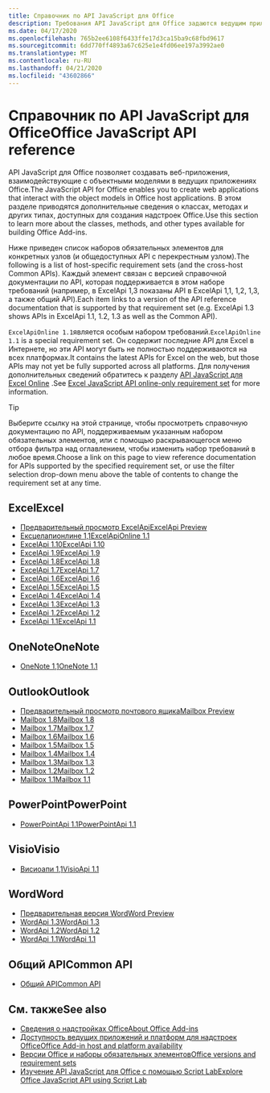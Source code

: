 ```yaml
---
title: Справочник по API JavaScript для Office
description: Требования API JavaScript для Office задаются ведущим приложением.
ms.date: 04/17/2020
ms.openlocfilehash: 765b2ee6108f6433ffe17d3ca15ba9c68fbd9617
ms.sourcegitcommit: 6dd770ff4893a67c625e1e4fd06ee197a3992ae0
ms.translationtype: MT
ms.contentlocale: ru-RU
ms.lasthandoff: 04/21/2020
ms.locfileid: "43602866"
---
```

# <a name="office-javascript-api-reference"></a><span data-ttu-id="d3762-103">Справочник по API JavaScript для Office</span><span class="sxs-lookup"><span data-stu-id="d3762-103">Office JavaScript API reference</span></span>

<span data-ttu-id="d3762-104">API JavaScript для Office позволяет создавать веб-приложения, взаимодействующие с объектными моделями в ведущих приложениях Office.</span><span class="sxs-lookup"><span data-stu-id="d3762-104">The JavaScript API for Office enables you to create web applications that interact with the object models in Office host applications.</span></span> <span data-ttu-id="d3762-105">В этом разделе приводятся дополнительные сведения о классах, методах и других типах, доступных для создания надстроек Office.</span><span class="sxs-lookup"><span data-stu-id="d3762-105">Use this section to learn more about the classes, methods, and other types available for building Office Add-ins.</span></span>

<span data-ttu-id="d3762-106">Ниже приведен список наборов обязательных элементов для конкретных узлов (и общедоступных API с перекрестным узлом).</span><span class="sxs-lookup"><span data-stu-id="d3762-106">The following is a list of host-specific requirement sets (and the cross-host Common APIs).</span></span> <span data-ttu-id="d3762-107">Каждый элемент связан с версией справочной документации по API, которая поддерживается в этом наборе требований (например, в ExcelApi 1,3 показаны API в ExcelApi 1,1, 1,2, 1,3, а также общий API).</span><span class="sxs-lookup"><span data-stu-id="d3762-107">Each item links to a version of the API reference documentation that is supported by that requirement set (e.g. ExcelApi 1.3 shows APIs in ExcelApi 1.1, 1.2, 1.3 as well as the Common API).</span></span>

<span data-ttu-id="d3762-108">`ExcelApiOnline 1.1`является особым набором требований.</span><span class="sxs-lookup"><span data-stu-id="d3762-108">`ExcelApiOnline 1.1` is a special requirement set.</span></span> <span data-ttu-id="d3762-109">Он содержит последние API для Excel в Интернете, но эти API могут быть не полностью поддерживаются на всех платформах.</span><span class="sxs-lookup"><span data-stu-id="d3762-109">It contains the latest APIs for Excel on the web, but those APIs may not yet be fully supported across all platforms.</span></span> <span data-ttu-id="d3762-110">Для получения дополнительных сведений обратитесь к разделу [API JavaScript для Excel Online](/office/dev/add-ins/reference/requirement-sets/excel-api-online-requirement-set) .</span><span class="sxs-lookup"><span data-stu-id="d3762-110">See [Excel JavaScript API online-only requirement set](/office/dev/add-ins/reference/requirement-sets/excel-api-online-requirement-set) for more information.</span></span>

> [!TIP]
> <span data-ttu-id="d3762-111">Выберите ссылку на этой странице, чтобы просмотреть справочную документацию по API, поддерживаемым указанным набором обязательных элементов, или с помощью раскрывающегося меню отбора фильтра над оглавлением, чтобы изменить набор требований в любое время.</span><span class="sxs-lookup"><span data-stu-id="d3762-111">Choose a link on this page to view reference documentation for APIs supported by the specified requirement set, or use the filter selection drop-down menu above the table of contents to change the requirement set at any time.</span></span>

## <a name="excel"></a><span data-ttu-id="d3762-112">Excel</span><span class="sxs-lookup"><span data-stu-id="d3762-112">Excel</span></span>

- [<span data-ttu-id="d3762-113">Предварительный просмотр ExcelApi</span><span class="sxs-lookup"><span data-stu-id="d3762-113">ExcelApi Preview</span></span>](/javascript/api/excel?view=excel-js-preview)
- [<span data-ttu-id="d3762-114">Ексцелапионлине 1,1</span><span class="sxs-lookup"><span data-stu-id="d3762-114">ExcelApiOnline 1.1</span></span>](/javascript/api/excel?view=excel-js-online)
- [<span data-ttu-id="d3762-115">ExcelApi 1.10</span><span class="sxs-lookup"><span data-stu-id="d3762-115">ExcelApi 1.10</span></span>](/javascript/api/excel?view=excel-js-1.10)
- [<span data-ttu-id="d3762-116">ExcelApi 1.9</span><span class="sxs-lookup"><span data-stu-id="d3762-116">ExcelApi 1.9</span></span>](/javascript/api/excel?view=excel-js-1.9)
- [<span data-ttu-id="d3762-117">ExcelApi 1.8</span><span class="sxs-lookup"><span data-stu-id="d3762-117">ExcelApi 1.8</span></span>](/javascript/api/excel?view=excel-js-1.8)
- [<span data-ttu-id="d3762-118">ExcelApi 1.7</span><span class="sxs-lookup"><span data-stu-id="d3762-118">ExcelApi 1.7</span></span>](/javascript/api/excel?view=excel-js-1.7)
- [<span data-ttu-id="d3762-119">ExcelApi 1.6</span><span class="sxs-lookup"><span data-stu-id="d3762-119">ExcelApi 1.6</span></span>](/javascript/api/excel?view=excel-js-1.6)
- [<span data-ttu-id="d3762-120">ExcelApi 1.5</span><span class="sxs-lookup"><span data-stu-id="d3762-120">ExcelApi 1.5</span></span>](/javascript/api/excel?view=excel-js-1.5)
- [<span data-ttu-id="d3762-121">ExcelApi 1.4</span><span class="sxs-lookup"><span data-stu-id="d3762-121">ExcelApi 1.4</span></span>](/javascript/api/excel?view=excel-js-1.4)
- [<span data-ttu-id="d3762-122">ExcelApi 1.3</span><span class="sxs-lookup"><span data-stu-id="d3762-122">ExcelApi 1.3</span></span>](/javascript/api/excel?view=excel-js-1.3)
- [<span data-ttu-id="d3762-123">ExcelApi 1.2</span><span class="sxs-lookup"><span data-stu-id="d3762-123">ExcelApi 1.2</span></span>](/javascript/api/excel?view=excel-js-1.2)
- [<span data-ttu-id="d3762-124">ExcelApi 1.1</span><span class="sxs-lookup"><span data-stu-id="d3762-124">ExcelApi 1.1</span></span>](/javascript/api/excel?view=excel-js-1.1)

## <a name="onenote"></a><span data-ttu-id="d3762-125">OneNote</span><span class="sxs-lookup"><span data-stu-id="d3762-125">OneNote</span></span>

- [<span data-ttu-id="d3762-126">OneNote 1,1</span><span class="sxs-lookup"><span data-stu-id="d3762-126">OneNote 1.1</span></span>](/javascript/api/onenote?view=onenote-js-1.1)

## <a name="outlook"></a><span data-ttu-id="d3762-127">Outlook</span><span class="sxs-lookup"><span data-stu-id="d3762-127">Outlook</span></span>

- [<span data-ttu-id="d3762-128">Предварительный просмотр почтового ящика</span><span class="sxs-lookup"><span data-stu-id="d3762-128">Mailbox Preview</span></span>](/javascript/api/outlook?view=outlook-js-preview)
- [<span data-ttu-id="d3762-129">Mailbox 1.8</span><span class="sxs-lookup"><span data-stu-id="d3762-129">Mailbox 1.8</span></span>](/javascript/api/outlook?view=outlook-js-1.8)
- [<span data-ttu-id="d3762-130">Mailbox 1.7</span><span class="sxs-lookup"><span data-stu-id="d3762-130">Mailbox 1.7</span></span>](/javascript/api/outlook?view=outlook-js-1.7)
- [<span data-ttu-id="d3762-131">Mailbox 1.6</span><span class="sxs-lookup"><span data-stu-id="d3762-131">Mailbox 1.6</span></span>](/javascript/api/outlook?view=outlook-js-1.6)
- [<span data-ttu-id="d3762-132">Mailbox 1.5</span><span class="sxs-lookup"><span data-stu-id="d3762-132">Mailbox 1.5</span></span>](/javascript/api/outlook?view=outlook-js-1.5)
- [<span data-ttu-id="d3762-133">Mailbox 1.4</span><span class="sxs-lookup"><span data-stu-id="d3762-133">Mailbox 1.4</span></span>](/javascript/api/outlook?view=outlook-js-1.4)
- [<span data-ttu-id="d3762-134">Mailbox 1.3</span><span class="sxs-lookup"><span data-stu-id="d3762-134">Mailbox 1.3</span></span>](/javascript/api/outlook?view=outlook-js-1.3)
- [<span data-ttu-id="d3762-135">Mailbox 1.2</span><span class="sxs-lookup"><span data-stu-id="d3762-135">Mailbox 1.2</span></span>](/javascript/api/outlook?view=outlook-js-1.2)
- [<span data-ttu-id="d3762-136">Mailbox 1.1</span><span class="sxs-lookup"><span data-stu-id="d3762-136">Mailbox 1.1</span></span>](/javascript/api/outlook?view=outlook-js-1.1)

## <a name="powerpoint"></a><span data-ttu-id="d3762-137">PowerPoint</span><span class="sxs-lookup"><span data-stu-id="d3762-137">PowerPoint</span></span>

- [<span data-ttu-id="d3762-138">PowerPointApi 1.1</span><span class="sxs-lookup"><span data-stu-id="d3762-138">PowerPointApi 1.1</span></span>](/javascript/api/powerpoint?view=powerpoint-js-1.1)

## <a name="visio"></a><span data-ttu-id="d3762-139">Visio</span><span class="sxs-lookup"><span data-stu-id="d3762-139">Visio</span></span>

- [<span data-ttu-id="d3762-140">Висиоапи 1,1</span><span class="sxs-lookup"><span data-stu-id="d3762-140">VisioApi 1.1</span></span>](/javascript/api/visio?view=visio-js-1.1)

## <a name="word"></a><span data-ttu-id="d3762-141">Word</span><span class="sxs-lookup"><span data-stu-id="d3762-141">Word</span></span>

- [<span data-ttu-id="d3762-142">Предварительная версия Word</span><span class="sxs-lookup"><span data-stu-id="d3762-142">Word Preview</span></span>](/javascript/api/word?view=word-js-preview)
- [<span data-ttu-id="d3762-143">WordApi 1.3</span><span class="sxs-lookup"><span data-stu-id="d3762-143">WordApi 1.3</span></span>](/javascript/api/word?view=word-js-1.3)
- [<span data-ttu-id="d3762-144">WordApi 1.2</span><span class="sxs-lookup"><span data-stu-id="d3762-144">WordApi 1.2</span></span>](/javascript/api/word?view=word-js-1.2)
- [<span data-ttu-id="d3762-145">WordApi 1.1</span><span class="sxs-lookup"><span data-stu-id="d3762-145">WordApi 1.1</span></span>](/javascript/api/word?view=word-js-1.1)

## <a name="common-api"></a><span data-ttu-id="d3762-146">Общий API</span><span class="sxs-lookup"><span data-stu-id="d3762-146">Common API</span></span>

- [<span data-ttu-id="d3762-147">Общий API</span><span class="sxs-lookup"><span data-stu-id="d3762-147">Common API</span></span>](/javascript/api/office?view=common-js)

## <a name="see-also"></a><span data-ttu-id="d3762-148">См. также</span><span class="sxs-lookup"><span data-stu-id="d3762-148">See also</span></span>

- [<span data-ttu-id="d3762-149">Сведения о надстройках Office</span><span class="sxs-lookup"><span data-stu-id="d3762-149">About Office Add-ins</span></span>](/office/dev/add-ins/overview)
- [<span data-ttu-id="d3762-150">Доступность ведущих приложений и платформ для надстроек Office</span><span class="sxs-lookup"><span data-stu-id="d3762-150">Office Add-in host and platform availability</span></span>](/office/dev/add-ins/overview/office-add-in-availability)
- [<span data-ttu-id="d3762-151">Версии Office и наборы обязательных элементов</span><span class="sxs-lookup"><span data-stu-id="d3762-151">Office versions and requirement sets</span></span>](/office/dev/add-ins/develop/office-versions-and-requirement-sets)
- [<span data-ttu-id="d3762-152">Изучение API JavaScript для Office с помощью Script Lab</span><span class="sxs-lookup"><span data-stu-id="d3762-152">Explore Office JavaScript API using Script Lab</span></span>](/office/dev/add-ins/overview/explore-with-script-lab)
